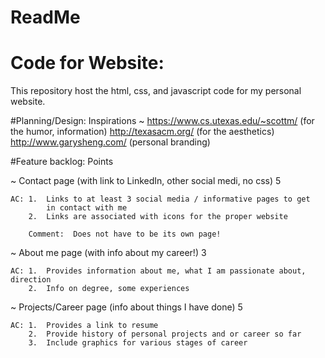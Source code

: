 # ReadMe
# Code for Website: 
This repository host the html, css, and javascript code for my personal website.

#Planning/Design:
Inspirations ~  https://www.cs.utexas.edu/~scottm/  (for the humor, information)
                http://texasacm.org/                (for the aesthetics)
                http://www.garysheng.com/           (personal branding)

#Feature backlog:                                                        Points

~ Contact page (with link to LinkedIn, other social medi, no css)           5

    AC: 1.  Links to at least 3 social media / informative pages to get 
            in contact with me
        2.  Links are associated with icons for the proper website 
        
        Comment:  Does not have to be its own page!

~ About me page (with info about my career!)                                3
    
    AC: 1.  Provides information about me, what I am passionate about, direction
        2.  Info on degree, some experiences

~ Projects/Career page (info about things I have done)                      5
    
    AC: 1.  Provides a link to resume
        2.  Provide history of personal projects and or career so far
        3.  Include graphics for various stages of career
        
